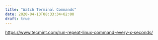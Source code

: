 ```yaml
---
title: "Watch Terminal Commands"
date: 2020-04-13T08:33:34+02:00
draft: true
---
```


https://www.tecmint.com/run-repeat-linux-command-every-x-seconds/
